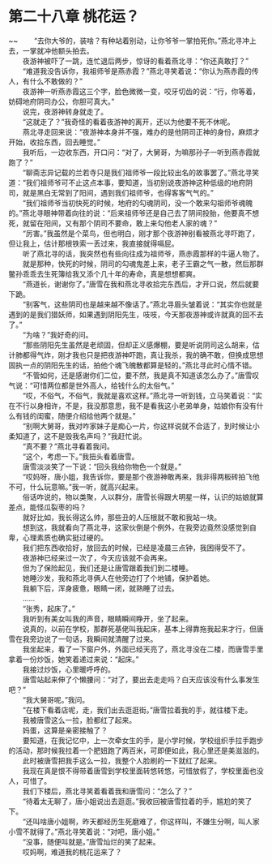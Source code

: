 # 第二十八章 桃花运？

~~
            　　“去你大爷的，装啥？有种站着别动，让你爷爷一掌拍死你。”燕北寻冲上去，一掌就冲他额头拍去。<br>　　夜游神被吓了一跳，连忙退后两步，惊讶的看着燕北寻：“你还真敢打？”<br>　　“难道我没告诉你，我祖师爷是燕赤霞？”燕北寻笑着说：“你认为燕赤霞的传人，有什么不敢做的？”<br>　　夜游神一听燕赤霞这三个字，脸色微微一变，咬牙切齿的说：“行，你等着，妨碍地府阴司办公，你胆可真大。”<br>　　说完，夜游神转身就走了。<br>　　“这就走了？”我奇怪的看着夜游神的离开，还以为他要不死不休呢。<br>　　燕北寻走回来说：“夜游神本身并不强，难办的是他阴司正神的身份，麻烦才开始，收拾东西，回去睡觉。”<br>　　我听后，一边收东西，开口问：“对了，大舅哥，为嘛那孙子一听到燕赤霞就跑了？”<br>　　“聊斋志异记载的兰若寺只是我们祖师爷一段比较出名的故事罢了。”燕北寻笑道：“我们祖师爷可不止这点本事，要知道，当初别说夜游神这种低级的地府阴司，就是黑白无常到了阳间，遇到我们祖师爷，也得客客气气的。”<br>　　“我们祖师爷当初快死的时候，地府的勾魂阴司，没一个敢来勾祖师爷魂魄的。”燕北寻眼神带着向往的说：“后来祖师爷还是自己去了阴间投胎，他要真不想死，就留在阳间，又有那个阴司不要命，敢上来勾他老人家的魂？”<br>　　“厉害。”我虽然是个菜鸟，但也明白，刚才那个夜游神别看被燕北寻吓跑了，但让我上，估计那根铁索一丢过来，我直接就得嗝屁。<br>　　听了燕北寻的话，我突然也有些向往成为祖师爷，燕赤霞那样的牛逼人物了。<br>　　就是那种，快死的时候，阴司的勾魂鬼差上来，老子王霸之气一散，然后那群鳖孙乖乖去生死簿给我又添个几十年的寿命，真是想想都爽。<br>　　“燕道长，谢谢你了。”唐雪在我和燕北寻收拾完东西后，才开口说，然后就要下跪。<br>　　“别客气，这些阴司也是越来越不像话了。”燕北寻眉头皱着说：“其实你也就是遇到的是我们猎妖师，如果遇到阴阳先生，吱吱，今天那夜游神或许就真的回不去了。”<br>　　“为啥？”我好奇的问。<br>　　“那些阴阳先生虽然是老顽固，但却正义感爆棚，要是听说阴司这么胡来，估计肺都得气炸，刚才我也只是把夜游神吓跑，真让我杀，我的确不敢，但换成思想固执一点的阴阳先生的话，拍他个魂飞魄散都算是轻的。”燕北寻此时心情不错。<br>　　“不管如何，还是感谢你们二位，要不然，我是真不知道该怎么办了。”唐雪叹气说：“可惜两位都是世外高人，给钱什么的太俗气。”<br>　　“哎，不俗气，不俗气，我就是喜欢这样。”燕北寻一听到钱，立马笑着说：“实在不行以身相许，不是，我没那意思，我不是看我这小老弟单身，姑娘你有没有什么有钱的闺蜜，随便介绍给他两个就是。”<br>　　“别啊大舅哥，我对咋家妹子是痴心一片，你这样说就不合适了，到时候让小柔知道了，这不是毁我名声吗？”我赶忙说。<br>　　“真不要？”燕北寻看着我问。<br>　　“这个，考虑一下。”我扭头看着唐雪。<br>　　唐雪淡淡笑了一下说：“回头我给你物色一个就是。”<br>　　“哎妈呀，唐小姐，我告诉你，要是那个夜游神敢再来，我非得两板砖拍飞他不可，什么玩意嘛。”我一听，就高兴起来。<br>　　俗话咋说的，物以类聚，人以群分，唐雪长得跟大明星一样，认识的姑娘就算差点，能怪瓜裂枣的吗？<br>　　就好比如，我长得这么帅，那些丑的人压根就不敢和我站一块。<br>　　想到这，我就看向了燕北寻，这家伙倒是个例外，在我旁边竟然没感觉到自卑，心理素质也确实挺过硬的。<br>　　我们把东西收拾好，放回去的时候，已经是凌晨三点钟，我困得受不了。<br>　　夜游神已经来过一次了，今天应该就不会再来。<br>　　但为了保险起见，我们还是让唐雪跟着我们到二楼睡。<br>　　她睡沙发，我和燕北寻俩人在他旁边打了个地铺，保护着她。<br>　　我躺下后，浑身疲惫，眼睛一闭，就熟睡了过去。<br>　　……<br>　　“张秀，起床了。”<br>　　我听到有美女叫我的声音，眼睛瞬间睁开，坐了起来。<br>　　说真的，以前在学校，那群死基佬叫我起床，基本上得靠拖我起来才行，但唐雪在我旁边说了一句话，我瞬间就清醒了过来。<br>　　我坐起来，看了一下窗户外，外面已经天亮了，燕北寻没在二楼，而唐雪手里拿着一份炒饭，她笑着递过来说：“起床。”<br>　　我接过炒饭，心里暖呼呼的。<br>　　唐雪站起来伸了个懒腰问：“对了，要出去走走吗？白天应该没有什么事发生吧？”<br>　　“我大舅哥呢。”我问。<br>　　“在楼下看着店呢，走，我们出去逛逛街。”唐雪拉着我的手，就往楼下走。<br>　　我被唐雪这么一拉，脸都红了起来。<br>　　妈蛋，这算是亲密接触了？<br>　　要知道，在我记忆中，上一次牵女生的手，是小学时候，学校组织手拉手跑步的活动，那时候我拉着一个肥妞跑了两百米，可即便如此，我心里还是美滋滋的。<br>　　此时被唐雪把我手这么一拉，我整个人脸刷的一下就红了起来。<br>　　我现在真是恨不得带着唐雪到学校里面转悠转悠，可惜放假了，学校里面也没人，可惜了。<br>　　我们下楼后，燕北寻笑着看着我和唐雪问：“怎么了？”<br>　　“待着太无聊了，唐小姐说出去逛逛。”我收回被唐雪拉着的手，尴尬的笑了下。<br>　　“还叫啥唐小姐啊，昨天都经历生死磨难了，你这样叫，不嫌生分啊，叫人家小雪不就得了。”燕北寻笑着说：“对吧，唐小姐。”<br>　　“没事，随便叫就是。”唐雪灿烂的笑了起来。<br>　　哎妈啊，难道我的桃花运来了？<br>　　
	